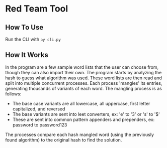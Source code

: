 # Red Team Tool
## How To Use
Run the CLI with `py cli.py`

## How It Works
In the program are a few sample word lists that the user can choose from, though they can also import their own.
The program starts by analyzing the hash to guess what algorithm was used.
These word lists are then read and split into multiple concurrent processes. Each process 'mangles' its entries, generating thousands of variants of each word.
The mangling process is as follows:
- The base case variants are all lowercase, all uppercase, first letter capitalized, and reversed
- The base variants are sent into leet converters, ex: 'e' to '3' or 's' to '$'
- These are sent into common pattern appenders and prependers, ex: password to password123

The processes compare each hash mangled word (using the previously found algorithm) to the original hash to find the solution.
